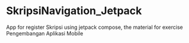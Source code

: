 # SkripsiNavigation_Jetpack
App for register Skripsi using jetpack compose, the material for exercise Pengembangan Aplikasi Mobile
